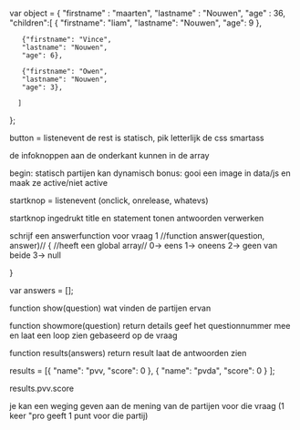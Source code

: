 var object = {
    "firstname" : "maarten",
    "lastname" :  "Nouwen",
    "age" : 36,
    "children":[
      {
        "firstname": "liam",
        "lastname": "Nouwen",
        "age": 9
      },
      
       {"firstname": "Vince",
       "lastname": "Nouwen",
       "age": 6},
        
       {"firstname": "Owen",
       "lastname": "Nouwen",
       "age": 3},
       
      ]
};

button = listenevent de rest is statisch, pik letterlijk de css smartass

de infoknoppen aan de onderkant kunnen in de array 

begin: 
statisch 
partijen kan dynamisch 
bonus: gooi een image in data/js en maak ze active/niet active 

startknop = listenevent (onclick, onrelease, whatevs)

startknop ingedrukt 
title en statement tonen 
antwoorden verwerken


schrijf een answerfunction voor vraag 1 
//function answer(question, answer)// {
  //heeft een global array//
  0-> eens
  1-> oneens
  2-> geen van beide
  3-> null

}

var answers = [];

function show(question) wat vinden de partijen ervan 

function showmore(question) return details geef het questionnummer mee en laat een loop zien gebaseerd op de vraag

function results(answers) return result laat de antwoorden zien 

results = [{
    "name": "pvv,
    "score": 0
}, {
    "name": "pvda",
    "score": 0
}
];

results.pvv.score

je kan een weging geven aan de mening van de partijen voor die vraag (1 keer "pro geeft 1 punt voor die partij)